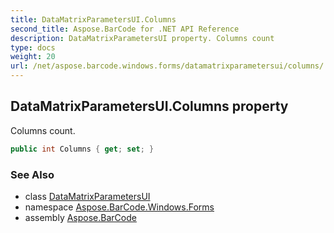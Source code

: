 ```yaml
---
title: DataMatrixParametersUI.Columns
second_title: Aspose.BarCode for .NET API Reference
description: DataMatrixParametersUI property. Columns count
type: docs
weight: 20
url: /net/aspose.barcode.windows.forms/datamatrixparametersui/columns/
---
```

## DataMatrixParametersUI.Columns property

Columns count.

```csharp
public int Columns { get; set; }
```

### See Also

* class [DataMatrixParametersUI](../)
* namespace [Aspose.BarCode.Windows.Forms](../../../aspose.barcode.windows.forms/)
* assembly [Aspose.BarCode](../../../)


